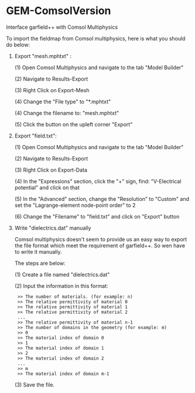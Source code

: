 # GEM-ComsolVersion
Interface garfield++ with Comsol Multiphysics

To import the fieldmap from Comsol multiphysics, here is what you should do below:
1. Export "mesh.mphtxt" :

    (1) Open Comsol Multiphysics and navigate to the tab "Model Builder" 
    
    (2) Navigate to Results-Export
    
    (3) Right Click on Export-Mesh
    
    (4) Change the "File type" to "*.mphtxt"
    
    (4) Change the filename to: "mesh.mphtxt"
    
    (5) Click the button on the upleft corner "Export"
    
    
2. Export "field.txt":

    (1) Open Comsol Multiphysics and navigate to the tab "Model Builder"
    
    (2) Navigate to Results-Export
    
    (3) Right Click on Export-Data
    
    (4) In the "Expressions" section, click the "+" sign, find: "V-Electrical potential" and click on that
    
    (5) In the "Advanced" section, change the "Resolution" to "Custom" and set the "Lagrange-element node-point order" to 2
    
    (6) Change the "Filename" to "field.txt" and click on "Export" button
    
3. Write "dielectrics.dat" manually

    Comsol multiphysics doesn't seem to provide us an easy way to export the file format which meet the requirement of garfield++. So wen have to write it manually.
    
    The steps are below:
    
    (1) Create a file named "dielectrics.dat"
    
    (2) Input the information in this format:
    
        >> The number of materials. (for example: n)  
        >> The relative permittivity of material 0
        >> The relative permittivity of material 1
        >> The relative permittivity of material 2
        ...
        >> The relative permittivity of material n-1
        >> The number of domains in the geometry (for example: m)
        >> 0
        >> The material index of domain 0
        >> 1
        >> The material index of domain 1
        >> 2
        >> The material index of domain 2
        ...
        >> m
        >> The material index of domain m-1
        
    (3) Save the file.
